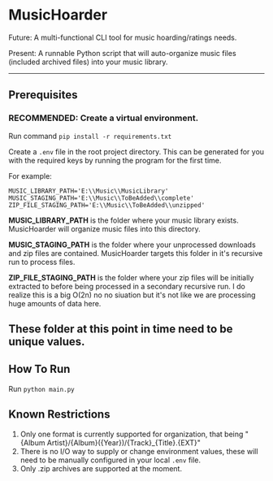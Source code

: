 # MusicHoarder
Future: A multi-functional CLI tool for music hoarding/ratings needs.

Present: A runnable Python script that will auto-organize music files (included archived files) into your music library.

---

## Prerequisites

### RECOMMENDED: Create a virtual environment.

Run command `pip install -r requirements.txt`

Create a `.env` file in the root project directory. This can be generated for you with the required keys by running the program for the first time.

For example:
```
MUSIC_LIBRARY_PATH='E:\\Music\\MusicLibrary'
MUSIC_STAGING_PATH='E:\\Music\\ToBeAdded\\complete'
ZIP_FILE_STAGING_PATH='E:\\Music\\ToBeAdded\\unzipped'
```

**MUSIC_LIBRARY_PATH** is the folder where your music library exists. MusicHoarder will organize music files into this directory.

**MUSIC_STAGING_PATH** is the folder where your unprocessed downloads and zip files are contained. MusicHoarder targets this folder in it's recursive run to process files.

**ZIP_FILE_STAGING_PATH** is the folder where your zip files will be initially extracted to before being processed in a secondary recursive run. I do realize this is a big O(2n) no no siuation but it's not like we are processing huge amounts of data here.

These folder at this point in time need to be unique values.
---

## How To Run

Run `python main.py`

## Known Restrictions

1. Only one format is currently supported for organization, that being "{Album Artist}/{Album}({Year})/{Track}_{Title}.{EXT}"
2. There is no I/O way to supply or change environment values, these will need to be manually configured in your local `.env` file.
3. Only .zip archives are supported at the moment.
